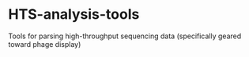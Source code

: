 # HTS-analysis-tools
Tools for parsing high-throughput sequencing data (specifically geared toward phage display)
